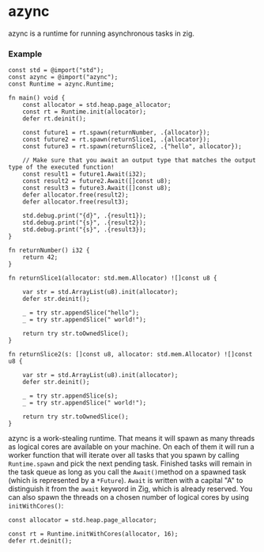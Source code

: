 # azync

azync is a runtime for running asynchronous tasks in zig.

### Example

```zig
const std = @import("std");
const azync = @import("azync");
const Runtime = azync.Runtime;

fn main() void {
    const allocator = std.heap.page_allocator;
    const rt = Runtime.init(allocator);
    defer rt.deinit();

    const future1 = rt.spawn(returnNumber, .{allocator});
    const future2 = rt.spawn(returnSlice1, .{allocator});
    const future3 = rt.spawn(returnSlice2, .{"hello", allocator});

    // Make sure that you await an output type that matches the output type of the executed function!
    const result1 = future1.Await(i32);
    const result2 = future2.Await([]const u8);
    const result3 = future3.Await([]const u8);
    defer allocator.free(result2);
    defer allocator.free(result3);

    std.debug.print("{d}", .{result1});
    std.debug.print("{s}", .{result2});
    std.debug.print("{s}", .{result3});
}

fn returnNumber() i32 {
    return 42;
}

fn returnSlice1(allocator: std.mem.Allocator) ![]const u8 {

    var str = std.ArrayList(u8).init(allocator);
    defer str.deinit();

    _ = try str.appendSlice("hello");
    _ = try str.appendSlice(" world!");

    return try str.toOwnedSlice();
}

fn returnSlice2(s: []const u8, allocator: std.mem.Allocator) ![]const u8 {

    var str = std.ArrayList(u8).init(allocator);
    defer str.deinit();

    _ = try str.appendSlice(s);
    _ = try str.appendSlice(" world!");

    return try str.toOwnedSlice();
}
```

azync is a work-stealing runtime. That means it will spawn as many threads as logical cores are available on your machine. On each of them it will run a worker function that will iterate over all tasks that you spawn by calling `Runtime.spawn` and pick the next pending task. Finished tasks will remain in the task queue as long as you call the `Await()`method on a spawned task (which is represented by a `*Future`). `Await` is written with a capital "A" to distinguish it from the `await` keyword in Zig, which is already reserved. You can also spawn the threads on a chosen number of logical cores by using `initWithCores()`:

```zig
const allocator = std.heap.page_allocator;

const rt = Runtime.initWithCores(allocator, 16);
defer rt.deinit();

```
